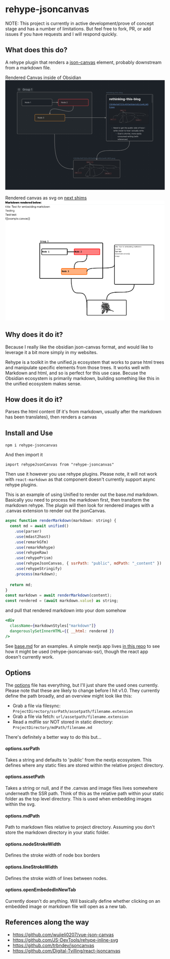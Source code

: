 # rehype-jsoncanvas

NOTE: This project is currently in active development/prove of concept stage and has a number of limitations. But feel free to fork, PR, or add issues if you have requests and I will respond quickly.

## What does this do?

A rehype plugin that renders a [json-canvas](https://jsoncanvas.org/) element, probably downstream from a markdown file.

Rendered Canvas inside of Obsidian
![](./example/test-for-plugin.png)

Rendered canvas as svg on [next shims](https://github.com/lovettbarron/shims)
![](./example/currentrender.png)

## Why does it do it?

Because I really like the obsidian json-canvas format, and would like to leverage it a bit more simply in my websites.

Rehype is a toolkit in the unified.js ecosystem that works to parse html trees and manipulate specific elements from those trees. It works well with Markdown and html, and so is perfect for this use case. Becuse the Obsidian ecosystem is primarily markdown, building something like this in the unified ecosystem makes sense.

## How does it do it?

Parses the html content (If it's from markdown, usually after the markdown has been translates), then renders a canvas

## Install and Use

```
npm i rehype-jsoncanvas
```

And then import it

```
import rehypeJsonCanvas from "rehype-jsoncanvas"
```

Then use it however you use rehype plugins. Please note, it will not work with `react-markdown` as that component doesn't currently support async rehype plugins.

This is an example of using Unified to render out the base.md markdown. Basically you need to process the markdown first, then transform the markdown rehype. The plugin will then look for rendered images with a .canvas extension to render out the jsonCanvas.

```js
async function renderMarkdown(markdown: string) {
  const md = await unified()
    .use(parser)
    .use(mdast2hast)
    .use(remarkGfm)
    .use(remarkRehype)
    .use(rehypeRaw)
    .use(rehypePrism)
    .use(rehypeJsonCanvas, { ssrPath: "public", mdPath: "_content" })
    .use(rehypeStringify)
    .process(markdown);

  return md;
}
const markdown = await renderMarkdown(content);
const rendered = (await markdown.value) as string;
```

and pull that rendered markdown into your dom somehow

```jsx
<div
  className={markdownStyles["markdown"]}
  dangerouslySetInnerHTML={{ __html: rendered }}
/>
```

See [base.md](example/base.md) for an examples. A simple nextjs app lives [in this repo](hhttps://github.com/lovettbarron/shims/) to see how it might be used (rehype-jsoncanvas-ssr), though the react app doesn't currently work.

## Options

The [options](src/options.ts) file has everything, but I'll just share the used ones currently. Please note that these are likely to change before I hit v1.0. They currently define the path broadly, and an overview might look like this:

- Grab a file via filesync: `ProjectDirectory/ssrPath/assetpath/filename.extension`
- Grab a file via fetch: `url/assetpath/filename.extension`
- Read a mdfile ssr NOT stored in static directory: `ProjectDirectory/mdPath/filename.md`

There's definitely a better way to do this but...

#### options.ssrPath

Takes a string and defaults to 'public' from the nextjs ecosystem. This defines where any static files are stored within the relative project directory.

#### options.assetPath

Takes a string or null, and if the .canvas and image files lives somewhere underneath the SSR path. Think of this as the relative path within your static folder as the top level directory. This is used when embedding images within the svg.

#### options.mdPath

Path to markdown files relative to project directory. Assuming you don't store the markdown directory in your static folder.

#### options.nodeStrokeWidth

Defines the stroke width of node box borders

#### options.lineStrokeWidth

Defines the stroke width of lines between nodes.

#### options.openEmbededInNewTab

Currently doesn't do anything. Will basically define whether clicking on an embedded image or markdown file will open as a new tab.

## References along the way

- https://github.com/wujieli0207/vue-json-canvas
- https://github.com/JS-DevTools/rehype-inline-svg
- https://github.com/trbndev/jsoncanvas
- https://github.com/Digital-Tvilling/react-jsoncanvas

